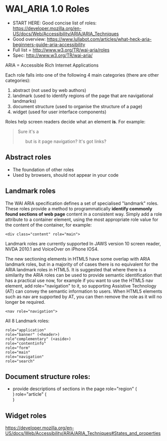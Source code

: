 # WAI_ARIA 1.0 Roles

* START HERE: Good concise list of roles: https://developer.mozilla.org/en-US/docs/Web/Accessibility/ARIA/ARIA_Techniques
* Good overview: https://www.lullabot.com/articles/what-heck-aria-beginners-guide-aria-accessibility
* Full list = http://www.w3.org/TR/wai-aria/roles
* Spec: http://www.w3.org/TR/wai-aria/

ARIA = Accessible Rich Internet Applications

Each role falls into one of the following 4 main categories (there are other categories):

1. abstract (not used by web authors)
1. landmark (used to identify regions of the page that are navigational landmarks)
1. document structure (used to organise the structure of a page)
1. widget (used for user interface components)

 Roles help screen readers decide what an element **is**. For example:

 > Sure it's a <ul> but is it page navigation? It's got links?

## Abstract roles

* The foundation of other roles
* Used by browsers, should not appear in your code

## Landmark roles

The WAI ARIA specification defines a set of specialised "landmark" roles.
These roles provide a method to programmatically **identify commonly found
sections of web page** content in a consistent way. Simply add a role
attribute to a container element, using the most appropriate role value for
the content of the container, for example:

	<div class="content" role="main">

Landmark roles are currently supported In JAWS version 10 screen reader, NVDA 2010.1 and VoiceOver on iPhone IOS4.

The new sectioning elements in HTML5 have some overlap with ARIA landmark
roles, but in a majority of of cases there is no equivalent for the ARIA
landmark roles in HTML5. It is suggested that where there is a similarity the
ARIA roles can be used to provide semantic identification that has a
practical use now, for example if you want to use the HTML5 nav element, add
role="navigation" to it, so supporting Assistive Technology (AT) can convey
the semantic information to users. When HTML5 elements such as nav are
supported by AT, you can then remove the role as it will no longer be
required.

	<nav role="navigation">

All 8 Landmark roles:

	role="application"
	role="banner" (<header>)
	role"complementary" (<aside>)
	role="contentinfo"
	role="form"
	role="main"
	role="navigation"
	role="search"

## Document structure roles:

* provide descriptions of sections in the page
	role="region" (<section>)
	role="article" (<article>)


## Widget roles

https://developer.mozilla.org/en-US/docs/Web/Accessibility/ARIA/ARIA_Techniques#States_and_properties